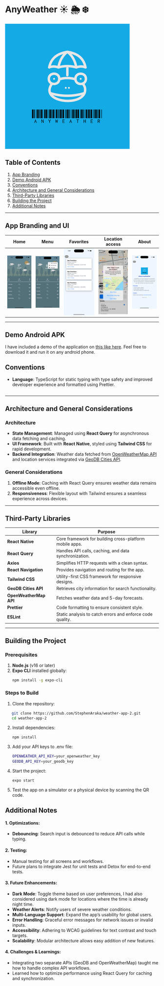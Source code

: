 # AnyWeather ☀️ 🌦️ ❄️

<img src="./assets/images/icon.png" >


## Table of Contents  
1. [App Branding](#app-branding-and-ui) 
2. [Demo Android APK](#demo-android-apk) 
3. [Conventions](#conventions)  
4. [Architecture and General Considerations](#architecture-and-general-considerations)  
5. [Third-Party Libraries](#third-party-libraries)  
6. [Building the Project](#building-the-project)  
7. [Additional Notes](#additional-notes)  

---

## App Branding and UI


| Home | Menu | Favorites | Location access | About |
|-|-|-|-|-|
| <img src="./assets/screenshots/01.png"  > | <img src="./assets/screenshots/02.png"  > | <img src="./assets/screenshots/03.png"  > | <img src="./assets/screenshots/04.png"  > | <img src="./assets/screenshots/06.png"  > |
---

## Demo Android APK
I have included a demo of the application on [this like here](https://drive.google.com/file/d/1Neg5g2G_CRgInqmPXylZOckpvj2CJJn8/view?usp=drive_link). Feel free to download it and run it on any android phone.

## Conventions  
- **Language**: TypeScript for static typing with type safety and improved developer experience and formatted using Prettier. 
    ```  

---

## Architecture and General Considerations  

### Architecture  
- **State Management**: Managed using **React Query** for asynchronous data fetching and caching.  
- **UI Framework**: Built with **React Native**, styled using **Tailwind CSS** for rapid development.  
- **Backend Integration**: Weather data fetched from [OpenWeatherMap API](https://openweathermap.org/) and location services integrated via [GeoDB Cities API](https://rapidapi.com/wirefreethought/api/geodb-cities).  

### General Considerations  
1. **Offline Mode**: Caching with React Query ensures weather data remains accessible even offline.  
2. **Responsiveness**: Flexible layout with Tailwind ensures a seamless experience across devices. 

---

## Third-Party Libraries  

| Library                | Purpose                                                                 |
|-------------------------|-------------------------------------------------------------------------|
| **React Native**        | Core framework for building cross-platform mobile apps.               |
| **React Query**         | Handles API calls, caching, and data synchronization.                 |
| **Axios**               | Simplifies HTTP requests with a clean syntax.                         |
| **React Navigation**    | Provides navigation and routing for the app.                         |
| **Tailwind CSS**        | Utility-first CSS framework for responsive designs.                   |
| **GeoDB Cities API**    | Retrieves city information for search functionality.                  |
| **OpenWeatherMap API**  | Fetches weather data and 5-day forecasts.                             |
| **Prettier**            | Code formatting to ensure consistent style.                          |
| **ESLint**              | Static analysis to catch errors and enforce code quality.             |

---

## Building the Project  

### Prerequisites  
1. **Node.js** (v16 or later)  
2. **Expo CLI** installed globally:  
   ```bash
   npm install -g expo-cli


### Steps to Build  
1. Clone the repository:
```bash
   git clone https://github.com/StephenAraka/weather-app-2.git
   cd weather-app-2
```

2. Install dependencies:
   ```bash
   npm install
   ```

3. Add your API keys to .env file:
   ```bash
   OPENWEATHER_API_KEY=your_openweather_key
   GEODB_API_KEY=your_geodb_key
   ```

4. Start the project:
   ```bash
   expo start
   ```
5. Test the app on a simulator or a physical device by scanning the QR code.


## Additional Notes
#### 1. Optimizations:

- **Debouncing**: Search input is debounced to reduce API calls while typing.

#### 2. Testing:
   - Manual testing for all screens and workflows.
   - Future plans to integrate Jest for unit tests and Detox for end-to-end tests.

#### 3. Future Enhancements:

- **Dark Mode**: Toggle theme based on user preferences, I had also considered using dark mode for locations where the time is already night time.
- **Weather Alerts**: Notify users of severe weather conditions.
- **Multi-Language Support**: Expand the app’s usability for global users.
- **Error Handling**: Graceful error messages for network issues or invalid inputs.
- **Accessibility**: Adhering to WCAG guidelines for text contrast and touch targets.
- **Scalability**: Modular architecture allows easy addition of new features.

#### 4. Challenges & Learnings:

- Integrating two separate APIs (GeoDB and OpenWeatherMap) taught me how to handle complex API workflows.
- Learned how to optimize performance using React Query for caching and synchronization.

